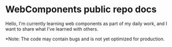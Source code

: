 # WebComponents public repo docs

Hello, I'm currently learning web components as part of my daily work, and I want to share what I've learned with others.

*Note: The code may contain bugs and is not yet optimized for production.
